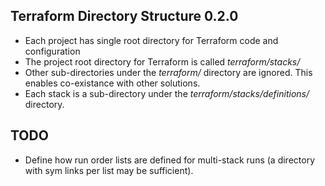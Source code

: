 ## Terraform Directory Structure 0.2.0

- Each project has single root directory for Terraform code and configuration
- The project root directory for Terraform is called *terraform/stacks/*
- Other sub-directories under the *terraform/* directory are ignored. This enables co-existance with other solutions.
- Each stack is a sub-directory under the *terraform/stacks/definitions/* directory.

## TODO

- Define how run order lists are defined for multi-stack runs (a directory with sym links per list may be sufficient).
